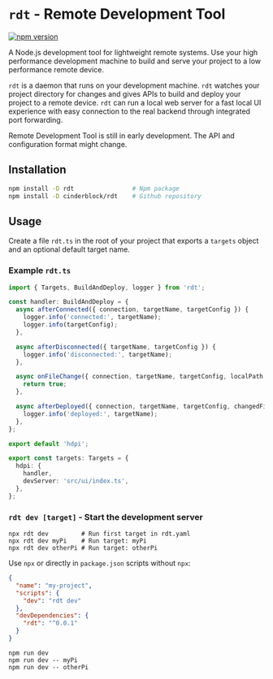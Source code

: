 # `rdt` - Remote Development Tool

[![npm version](https://badge.fury.io/js/rdt.svg)](https://badge.fury.io/js/rdt)

A Node.js development tool for lightweight remote systems.
Use your high performance development machine to build and serve your project to a low performance remote device.

`rdt` is a daemon that runs on your development machine.
`rdt` watches your project directory for changes and gives APIs to build and deploy your project to a remote device.
`rdt` can run a local web server for a fast local UI experience with easy connection to the real backend through integrated port forwarding.

Remote Development Tool is still in early development.
The API and configuration format might change.

## Installation

```bash
npm install -D rdt                # Npm package
npm install -D cinderblock/rdt    # Github repository
```

## Usage

Create a file `rdt.ts` in the root of your project that exports a `targets` object and an optional default target name.

### Example `rdt.ts`

```ts
import { Targets, BuildAndDeploy, logger } from 'rdt';

const handler: BuildAndDeploy = {
  async afterConnected({ connection, targetName, targetConfig }) {
    logger.info('connected:', targetName);
    logger.info(targetConfig);
  },

  async afterDisconnected({ targetName, targetConfig }) {
    logger.info('disconnected:', targetName);
  },

  async onFileChange({ connection, targetName, targetConfig, localPath }) {
    return true;
  },

  async afterDeployed({ connection, targetName, targetConfig, changedFiles }) {
    logger.info('deployed:', targetName);
  },
};

export default 'hdpi';

export const targets: Targets = {
  hdpi: {
    handler,
    devServer: 'src/ui/index.ts',
  },
};
```

### `rdt dev [target]` - Start the development server

```
npx rdt dev         # Run first target in rdt.yaml
npx rdt dev myPi    # Run target: myPi
npx rdt dev otherPi # Run target: otherPi
```

Use `npx` or directly in `package.json` scripts without `npx`:

```json
{
  "name": "my-project",
  "scripts": {
    "dev": "rdt dev"
  },
  "devDependencies": {
    "rdt": "^0.0.1"
  }
}
```

```
npm run dev
npm run dev -- myPi
npm run dev -- otherPi
```
